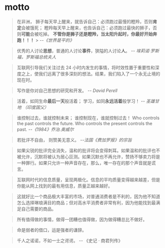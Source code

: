 # motto

> 在非洲，
> 狮子每天早上醒来，就告诉自己：必须跑过最慢的瞪羚，否则**肯定**会被饿死；
> 瞪羚每天早上醒来，也告诉自己：必须跑过最快的狮子，否则**可能**会被吃掉。
> **不管你是狮子还是瞪羚，当太阳升起时，你最好开始奔跑！！！** > _--《世界是平的》_

> 优秀的人讨论**思想**，普通的人讨论**事件**，狭隘的人讨论**人**。 _-- 埃莉诺·罗斯福，罗斯福总统夫人_

> 互联网引导我们关注过去 24 小时内发生的事情，将时效性置于重要性和深度之上，使我们远离了很多深刻的想法。结果，我们陷入了一个永无止境的现在时。

> 写作是你对自己思想的研究和开发。 _-- David Perell_

> 活着，如同生命**最后一天**般活着；
> 学习，如同**永远活着**般学习！
> _-- 圣雄甘地 （印度国父）_

> 谁控制过去，谁就控制未来；
> 谁控制现在，谁就控制过去！
> Who controls the past controls the future. Who controls the present controls the past. _--《1984》乔治.奥威尔_

> 若批评不自由，
> 则赞美无意义。
> _--法国《费加罗报》的宗旨_

> 如果尖锐的批评完全消失，温和的批评将会变得刺耳。如果温和的批评也不被允许，沉默将被认为居心叵测。如果沉默也不再允许，赞扬不够卖力将是一种罪行。如果只允许一种声音存在，那么，唯一存在的那个声音就是谎言。

> 互联网时代的信息质量，呈现两极化。信息的平均质量变得越来越差，但是你能从网上找到的最有用信息，质量正越来越好。

> 这就好比一个商品极大丰富的市场，对普通消费者是不利的，因为他不知道怎么选择琳琅满目的商品；但对高水平消费者非常有利，因为他能找到最满足自己需要的商品。

> 所有值得做的事情，做得一团糟也值得做，因为做得糟总比不做好。

> 命是弱者的借口，运是强者的谦辞。

> 千人之诺诺，不如一士之谔谔。 -- 《史记 · 商君列传》

